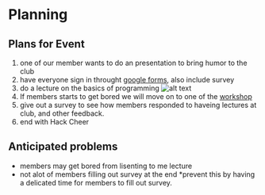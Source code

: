 # Planning

## Plans for Event

1. one of our member wants to do an presentation to bring humor to the club
2. have everyone sign in throught [google forms](signin.hacklcubslhs.com), also include survey
3. do a lecture on the basics of programming ![alt text](https://i.gyazo.com/59a2f97fb73dce96a377ead9b595e10c.png "Lecture presentation preparation")
4. If members starts to get bored we will move on to one of the [workshop](https://github.com/hackedu/hack-camp/tree/master/cohort_4/playbook/workshops/portfolio)
5. give out a survey to see how members responded to haveing lectures at club, and other feedback.
6. end with Hack Cheer

## Anticipated problems
* members may get bored from lisenting to me lecture
* not alot of members filling out survey at the end
  *prevent this by having a delicated time for members to fill out survey.
